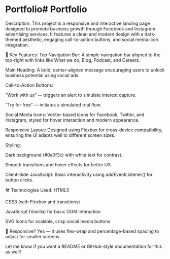 # Portfolio# Portfolio
 Description:
This project is a responsive and interactive landing page designed to promote business growth through Facebook and Instagram advertising services. It features a clean and modern design with a dark-themed aesthetic, engaging call-to-action buttons, and social media icon integration.

🧩 Key Features:
Top Navigation Bar: A simple navigation bar aligned to the top-right with links like What we do, Blog, Podcast, and Careers.

Main Heading: A bold, center-aligned message encouraging users to unlock business potential using social ads.

Call-to-Action Buttons:

“Work with us” — triggers an alert to simulate interest capture.

“Try for free” — initiates a simulated trial flow.

Social Media Icons:
Vector-based icons for Facebook, Twitter, and Instagram, styled for hover interaction and modern appearance.

Responsive Layout:
Designed using Flexbox for cross-device compatibility, ensuring the UI adapts well to different screen sizes.

Styling:

Dark background (#0a0f3c) with white text for contrast.

Smooth transitions and hover effects for better UX.

Client-Side JavaScript:
Basic interactivity using addEventListener() for button clicks.

🛠️ Technologies Used:
HTML5

CSS3 (with Flexbox and transitions)

JavaScript (Vanilla) for basic DOM interaction

SVG Icons for scalable, crisp social media buttons

📱 Responsive?
Yes — it uses flex-wrap and percentage-based spacing to adjust for smaller screens.

Let me know if you want a README or GitHub-style documentation for this as well!
















